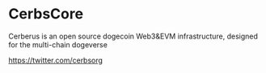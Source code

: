 # CerbsCore

Cerberus is an open source dogecoin Web3&EVM infrastructure, designed for the multi-chain dogeverse

<https://twitter.com/cerbsorg>